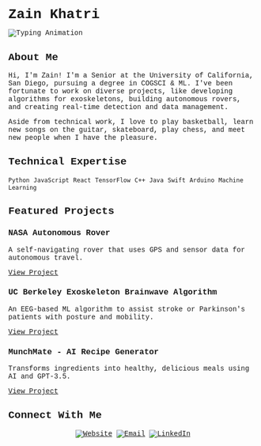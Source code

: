 <div style="font-family: 'Courier New', Courier, monospace; text-align: left;">

  <h1 style="margin-bottom: 0.5em;">Zain Khatri</h1>  
  <p>
    <img 
      src="https://readme-typing-svg.herokuapp.com/?lines=Machine+Learning+Engineer;UCSD+CogSci+/+ML;Autonomous+Systems+Builder;Bridging+Minds+%26+Machines&font=Fahkwang&color=4285F4&width=600&height=50&size=18" 
      alt="Typing Animation"
      style="max-width: 100%;"
    >
  </p>

  <h2>About Me</h2>
  <p>
    Hi, I'm Zain! I'm a Senior at the University of California, San Diego, pursuing a degree in COGSCI &amp; ML. 
    I've been fortunate to work on diverse projects, like developing algorithms for exoskeletons, 
    building autonomous rovers, and creating real-time detection and data management.
  </p>
  <p>
    Aside from technical work, I love to play basketball, learn new songs on the guitar, skateboard, play chess, 
    and meet new people when I have the pleasure.
  </p>

  <h2>Technical Expertise</h2>
  <p>
    <code>Python</code> <code>JavaScript</code> <code>React</code> <code>TensorFlow</code> <code>C++</code> 
    <code>Java</code> <code>Swift</code> <code>Arduino</code> <code>Machine Learning</code>
  </p>

  <h2>Featured Projects</h2>

  <h3>NASA Autonomous Rover</h3>
  <p>A self-navigating rover that uses GPS and sensor data for autonomous travel.</p>
  <a href="https://github.com/zainkhatri/nasa-caspacegrant-autonomous-rover" target="_blank">View Project</a>

  <h3>UC Berkeley Exoskeleton Brainwave Algorithm</h3>
  <p>An EEG-based ML algorithm to assist stroke or Parkinson's patients with posture and mobility.</p>
  <a href="https://github.com/zainkhatri/exoskeleton-brainwave-algorithm" target="_blank">View Project</a>

  <h3>MunchMate - AI Recipe Generator</h3>
  <p>Transforms ingredients into healthy, delicious meals using AI and GPT-3.5.</p>
  <a href="https://github.com/zainkhatri/munchmate" target="_blank">View Project</a>
  
## Connect With Me

<div align="center">
  
  [![Website](https://img.shields.io/badge/Website-3A7CA5?style=for-the-badge&logo=web&logoColor=white)](https://www.zainkhatri.com/)
  [![Email](https://img.shields.io/badge/Email-D14836?style=for-the-badge&logo=gmail&logoColor=white)](mailto:contact@zainkhatri.com)
  [![LinkedIn](https://img.shields.io/badge/LinkedIn-0077B5?style=for-the-badge&logo=linkedin&logoColor=white)](https://www.linkedin.com/in/zainkhatrii/)
  
</div>

</div>
